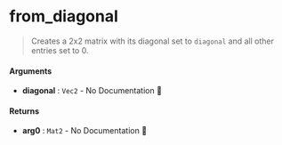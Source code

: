 # from\_diagonal

>  Creates a 2x2 matrix with its diagonal set to `diagonal` and all other entries set to 0.

#### Arguments

- **diagonal** : `Vec2` \- No Documentation 🚧

#### Returns

- **arg0** : `Mat2` \- No Documentation 🚧